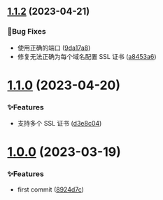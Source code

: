 ## [1.1.2](https://github.com/spruce-hub/service-proxy/compare/v1.1.0...v1.1.2) (2023-04-21)

### 🐛Bug Fixes

- 使用正确的端口 ([9da17a8](https://github.com/spruce-hub/service-proxy/commit/9da17a83869c0db5032a02ac94aca6fd9971ce1c))
- 修复无法正确为每个域名配置 SSL 证书 ([a8453a6](https://github.com/spruce-hub/service-proxy/commit/a8453a6280ac9a9caaf38c3478cffe62b7af0f11))

# [1.1.0](https://github.com/spruce-hub/service-proxy/compare/v1.0.0...v1.1.0) (2023-04-20)

### ✨Features

- 支持多个 SSL 证书 ([d3e8c04](https://github.com/spruce-hub/service-proxy/commit/d3e8c0491d17bf1d3648eaa40e17a04336efbfa5))

# [1.0.0](https://github.com/spruce-hub/service-proxy/compare/8924d7c90c4fb011c23f915cf3c1e7950573c185...v1.0.0) (2023-03-19)

### ✨Features

- first commit ([8924d7c](https://github.com/spruce-hub/service-proxy/commit/8924d7c90c4fb011c23f915cf3c1e7950573c185))
